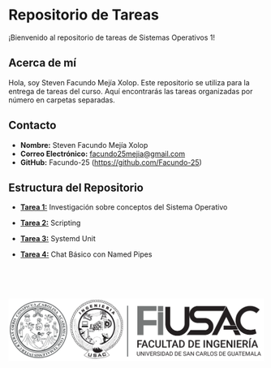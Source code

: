 # Repositorio de Tareas

¡Bienvenido al repositorio de tareas de Sistemas Operativos 1!

## Acerca de mí

Hola, soy Steven Facundo Mejía Xolop. Este repositorio se utiliza para la entrega de tareas del curso. Aquí encontrarás las tareas organizadas por número en carpetas separadas.

## Contacto

- **Nombre:** Steven Facundo Mejía Xolop
- **Correo Electrónico:** facundo25mejia@gmail.com
- **GitHub:** Facundo-25 (https://github.com/Facundo-25)

## Estructura del Repositorio

- **[Tarea 1:](https://github.com/Facundo-25/so1_actividades_202104160/blob/main/actividad1)** Investigación sobre conceptos del Sistema Operativo


- **[Tarea 2:](https://github.com/Facundo-25/so1_actividades_202104160/tree/main/actividad2)** Scripting


- **[Tarea 3:](https://github.com/Facundo-25/so1_actividades_202104160/tree/main/actividad3)** Systemd Unit


- **[Tarea 4:](https://github.com/Facundo-25/so1_actividades_202104160/tree/main/actividad4)** Chat Básico con Named Pipes 


<br>
<br>
<br>

![Logo](actividad1/Multimedia/Logo.png)
